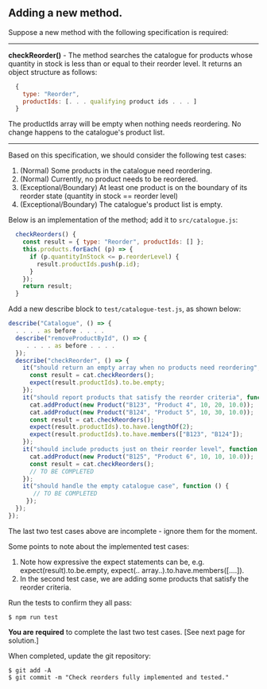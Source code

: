 ## Adding a new method.

Suppose a new method with the following specification is required:

------------------------------------
__checkReorder()__ - The method searches the catalogue for products whose quantity in stock is less than or equal to their reorder level. It returns an object structure as follows:
~~~js
  { 
    type: "Reorder", 
    productIds: [. . . qualifying product ids . . . ] 
  }
~~~
The productIds array will be empty when nothing needs reordering. No change happens to the catalogue's product list.

---------------------------------

Based on this specification, we should consider the following test cases:

1. (Normal) Some products in the catalogue need reordering.
1. (Normal) Currently, no product needs to be reordered.
1. (Exceptional/Boundary) At least one product is on the boundary of its reorder state (quantity in stock == reorder level)
1. (Exceptional/Boundary) The catalogue's product list is empty.

Below is an implementation of the method; add it to `src/catalogue.js`:
~~~js
  checkReorders() {
    const result = { type: "Reorder", productIds: [] };
    this.products.forEach( (p) => {
      if (p.quantityInStock <= p.reorderLevel) {
        result.productIds.push(p.id);
      }
    });
    return result;
  }
~~~
Add a new describe block to `test/catalogue-test.js`, as shown below: 
~~~js
describe("Catalogue", () => {
  . . . . as before . . . .
  describe("removeProductById", () => {
     . . . . as before . . . .
  });
  describe("checkReorder", () => {
    it("should return an empty array when no products need reordering", function () {
      const result = cat.checkReorders();
      expect(result.productIds).to.be.empty;
    });
    it("should report products that satisfy the reorder criteria", function () {
      cat.addProduct(new Product("B123", "Product 4", 10, 20, 10.0));
      cat.addProduct(new Product("B124", "Product 5", 10, 30, 10.0));
      const result = cat.checkReorders();
      expect(result.productIds).to.have.lengthOf(2);
      expect(result.productIds).to.have.members(["B123", "B124"]);
    });
    it("should include products just on their reorder level", function () {
      cat.addProduct(new Product("B125", "Product 6", 10, 10, 10.0));
      const result = cat.checkReorders();
      // TO BE COMPLETED
    });
    it("should handle the empty catalogue case", function () {
       // TO BE COMPLETED
     });
  });
});
~~~
The last two test cases above are incomplete - ignore them for the moment.

Some points to note about the implemented test cases:

1. Note how expressive the expect statements can be, e.g. expect(result).to.be.empty, expect(.. array..).to.have.members([....]).
1. In the second test case, we are adding some products that satisfy the reorder criteria.

Run the tests to confirm they all pass:
~~~
$ npm run test
~~~

__You are required__ to complete the last two test cases. [See next page for solution.]

When completed, update the git repository:
~~~
$ git add -A
$ git commit -m "Check reorders fully implemented and tested."
~~~
